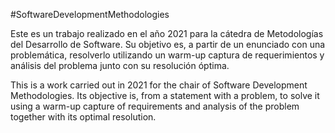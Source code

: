 #SoftwareDevelopmentMethodologies

Este es un trabajo realizado en el año 2021 para la cátedra de Metodologías del Desarrollo de Software. Su objetivo es, a partir de un enunciado con una problemática, resolverlo utilizando un warm-up  captura de requerimientos y análisis del problema junto con su resolución óptima.

This is a work carried out in 2021 for the chair of Software Development Methodologies. Its objective is, from a statement with a problem, to solve it using a warm-up capture of requirements and analysis of the problem together with its optimal resolution.